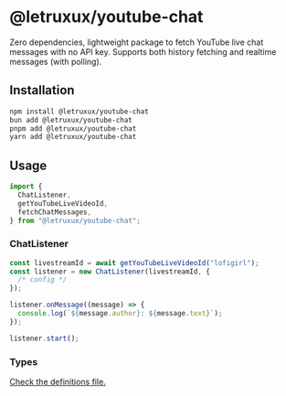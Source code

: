 # @letruxux/youtube-chat

Zero dependencies, lightweight package to fetch YouTube live chat messages with no API key.
Supports both history fetching and realtime messages (with polling).

## Installation

```bash
npm install @letruxux/youtube-chat
bun add @letruxux/youtube-chat
pnpm add @letruxux/youtube-chat
yarn add @letruxux/youtube-chat
```

## Usage

```js
import {
  ChatListener,
  getYouTubeLiveVideoId,
  fetchChatMessages,
} from "@letruxux/youtube-chat";
```

### ChatListener

```js
const livestreamId = await getYouTubeLiveVideoId("lofigirl");
const listener = new ChatListener(livestreamId, {
  /* config */
});

listener.onMessage((message) => {
  console.log(`${message.author}: ${message.text}`);
});

listener.start();
```

### Types

[Check the definitions file.](./src/defs.ts)

